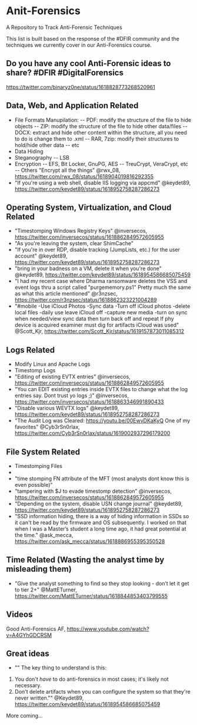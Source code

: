 # Anit-Forensics
A Repository to Track Anti-Forensic Techniques

This list is built based on the response of the #DFIR community and the techniques we currently cover in our Anti-Forensics course.

## Do you have any cool Anti-Forensic ideas to share? #DFIR #DigitalForensics
https://twitter.com/binaryz0ne/status/1618828773268520961

## Data, Web, and Application Related
- File Formats Manupilation: 
-- PDF: modify the structure of the file to hide objects
-- ZIP: modify the structure of the file to hide other data/files
-- DOCX: extract and hide other content within the structure, all you need to do is change them to .xml
-- RAR, 7zip: modify their structures to hold/hide other data
-- etc
- Data Hiding
- Steganography
-- LSB
- Encryption
-- EFS, Bit Locker, GnuPG, AES
-- TreuCrypt, VeraCrypt, etc
-- Others
"Encrypt all the things"
@rwx_08, https://twitter.com/rwx_08/status/1618904019816292355
- "If you're using a web shell, disable IIS logging via appcmd"
@keydet89, https://twitter.com/keydet89/status/1618952758287286273

## Operating System, Virtualization, and Cloud Related
- "Timestomping Windows Registry Keys"
@inversecos, https://twitter.com/inversecos/status/1618862849572605955
- "As you're leaving the system, clear ShimCache"
- "If you're in over RDP, disable tracking (JumpLists, etc.) for the user account"
@keydet89, https://twitter.com/keydet89/status/1618952758287286273
- "bring in your badness on a VM, delete it when you're done"
@keydet89, https://twitter.com/keydet89/status/1618954586685075459
- "I had my recent case where Dharma ransomware deletes the VSS and event logs thru a script called "purgememory.ps1" Pretty much the same as what this article mentioned"
@r3nzsec, https://twitter.com/r3nzsec/status/1618862323221004289
- "#mobile
-Use iCloud Photos
-Sync data
-Turn off iCloud photos
-delete local files
-daily use leave iCloud off
-capture new media
-turn on sync when needed/view sync data then turn back off and repeat
If phy device is acquired examiner must dig for artifacts iCloud was used"
@Scott_Kjr, https://twitter.com/Scott_Kjr/status/1619157873011085312


## Logs Related
- Modify Linux and Apache Logs
- Timestomp Logs
- "Editing of existing EVTX entries"
@inversecos, https://twitter.com/inversecos/status/1618862849572605955
- "You can EDIT existing entries inside EVTX files to change what the log entries say. Dont trust yo logs ;)"
@inversecos, https://twitter.com/inversecos/status/1618863346991890433
- "Disable various WEVTX logs"
@keydet89, https://twitter.com/keydet89/status/1618952758287286273
- "The Audit Log was Cleared: https://youtu.be/00EwvDKaKyQ One of my favorites"
@Cyb3rSn0rlax, https://twitter.com/Cyb3rSn0rlax/status/1619002937296179200


## File System Related
- Timestomping Files
- 
- "time stomping FN attribute of the MFT (most analysts dont know this is even possible)"
- "tampering with $J to evade timestomp detection"
@inversecos, https://twitter.com/inversecos/status/1618862849572605955
- "Depending on the system, disable USN change journal"
@keydet89, https://twitter.com/keydet89/status/1618952758287286273
- "SSD information hiding, there is a way of hiding information in SSDs so it can't be read by the firmware and OS subsequently. I worked on that when I was a Master’s student a long time ago, it had great potential at the time."
@ask_mecca, https://twitter.com/ask_mecca/status/1618886955395350528

## Time Related (Wasting the analyst time by misleading them)
- "Give the analyst something to find so they stop looking - don’t let it get to tier  2+"
@MattETurner, https://twitter.com/MattETurner/status/1618844853403799555

## Videos
Good Anti-Forensics AF, https://www.youtube.com/watch?v=A4GYhGDCRSM

## Great ideas
- "" The key thing to understand is this:
1. You don't *have* to do anti-forensics in most cases; it's likely not necessary.
2. Don't delete artifacts when you can configure the system so that they're never written.""
@Keydet89, https://twitter.com/keydet89/status/1618954586685075459


More coming...
